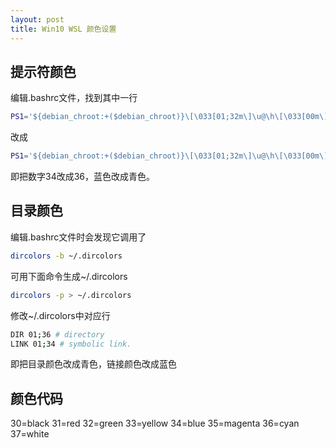 ```yaml
---
layout: post
title: Win10 WSL 颜色设置
---
```


## 提示符颜色

编辑.bashrc文件，找到其中一行
```bash
PS1='${debian_chroot:+($debian_chroot)}\[\033[01;32m\]\u@\h\[\033[00m\]:\[\033[01;34m\]\w\[\033[00m\]\$ '
```
改成
```bash
PS1='${debian_chroot:+($debian_chroot)}\[\033[01;32m\]\u@\h\[\033[00m\]:\[\033[01;36m\]\w\[\033[00m\]\$ '
```
即把数字34改成36，蓝色改成青色。

## 目录颜色

编辑.bashrc文件时会发现它调用了
```bash
dircolors -b ~/.dircolors
```

可用下面命令生成~/.dircolors
```bash
dircolors -p > ~/.dircolors
```

修改~/.dircolors中对应行
```bash
DIR 01;36 # directory
LINK 01;34 # symbolic link.
```
即把目录颜色改成青色，链接颜色改成蓝色

## 颜色代码

30=black 31=red 32=green 33=yellow 34=blue 35=magenta 36=cyan 37=white
